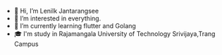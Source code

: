 - 👋 Hi, I’m Lenilk Jantarangsee
- 👀 I’m interested in everything.
- 🌱 I’m currently learning flutter and Golang
- 🎓 I'm study in Rajamangala University  of Technology Srivijaya,Trang Campus
<!---
Lenilk/Lenilk is a ✨ special ✨ repository because its `README.md` (this file) appears on your GitHub profile.
You can click the Preview link to take a look at your changes.
--->
